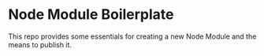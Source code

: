 # Node Module Boilerplate
This repo provides some essentials for creating a new Node Module and the means to publish it.
